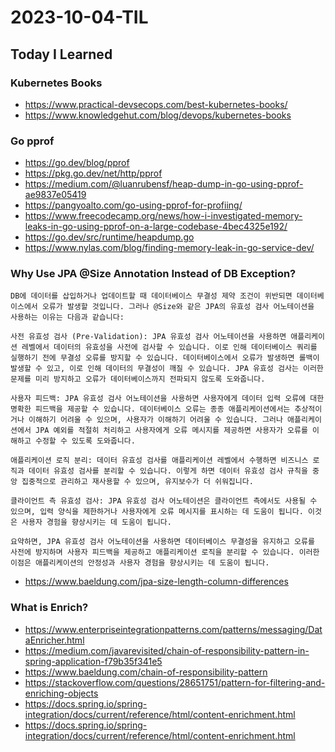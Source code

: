 # 2023-10-04-TIL

## Today I Learned

### Kubernetes Books

- https://www.practical-devsecops.com/best-kubernetes-books/
- https://www.knowledgehut.com/blog/devops/kubernetes-books

### Go pprof

- https://go.dev/blog/pprof
- https://pkg.go.dev/net/http/pprof
- https://medium.com/@luanrubensf/heap-dump-in-go-using-pprof-ae9837e05419
- https://pangyoalto.com/go-using-pprof-for-profiing/
- https://www.freecodecamp.org/news/how-i-investigated-memory-leaks-in-go-using-pprof-on-a-large-codebase-4bec4325e192/
- https://go.dev/src/runtime/heapdump.go
- https://www.nylas.com/blog/finding-memory-leak-in-go-service-dev/

### Why Use JPA @Size Annotation Instead of DB Exception?

```
DB에 데이터를 삽입하거나 업데이트할 때 데이터베이스 무결성 제약 조건이 위반되면 데이터베이스에서 오류가 발생할 것입니다. 그러나 @Size와 같은 JPA의 유효성 검사 어노테이션을 사용하는 이유는 다음과 같습니다:

사전 유효성 검사 (Pre-Validation): JPA 유효성 검사 어노테이션을 사용하면 애플리케이션 레벨에서 데이터의 유효성을 사전에 검사할 수 있습니다. 이로 인해 데이터베이스 쿼리를 실행하기 전에 무결성 오류를 방지할 수 있습니다. 데이터베이스에서 오류가 발생하면 롤백이 발생할 수 있고, 이로 인해 데이터의 무결성이 깨질 수 있습니다. JPA 유효성 검사는 이러한 문제를 미리 방지하고 오류가 데이터베이스까지 전파되지 않도록 도와줍니다.

사용자 피드백: JPA 유효성 검사 어노테이션을 사용하면 사용자에게 데이터 입력 오류에 대한 명확한 피드백을 제공할 수 있습니다. 데이터베이스 오류는 종종 애플리케이션에서는 추상적이거나 이해하기 어려울 수 있으며, 사용자가 이해하기 어려울 수 있습니다. 그러나 애플리케이션에서 JPA 예외를 적절히 처리하고 사용자에게 오류 메시지를 제공하면 사용자가 오류를 이해하고 수정할 수 있도록 도와줍니다.

애플리케이션 로직 분리: 데이터 유효성 검사를 애플리케이션 레벨에서 수행하면 비즈니스 로직과 데이터 유효성 검사를 분리할 수 있습니다. 이렇게 하면 데이터 유효성 검사 규칙을 중앙 집중적으로 관리하고 재사용할 수 있으며, 유지보수가 더 쉬워집니다.

클라이언트 측 유효성 검사: JPA 유효성 검사 어노테이션은 클라이언트 측에서도 사용될 수 있으며, 입력 양식을 제한하거나 사용자에게 오류 메시지를 표시하는 데 도움이 됩니다. 이것은 사용자 경험을 향상시키는 데 도움이 됩니다.

요약하면, JPA 유효성 검사 어노테이션을 사용하면 데이터베이스 무결성을 유지하고 오류를 사전에 방지하며 사용자 피드백을 제공하고 애플리케이션 로직을 분리할 수 있습니다. 이러한 이점은 애플리케이션의 안정성과 사용자 경험을 향상시키는 데 도움이 됩니다.
```

- https://www.baeldung.com/jpa-size-length-column-differences

### What is Enrich?

- https://www.enterpriseintegrationpatterns.com/patterns/messaging/DataEnricher.html
- https://medium.com/javarevisited/chain-of-responsibility-pattern-in-spring-application-f79b35f341e5
- https://www.baeldung.com/chain-of-responsibility-pattern
- https://stackoverflow.com/questions/28651751/pattern-for-filtering-and-enriching-objects
- https://docs.spring.io/spring-integration/docs/current/reference/html/content-enrichment.html
- https://docs.spring.io/spring-integration/docs/current/reference/html/content-enrichment.html
